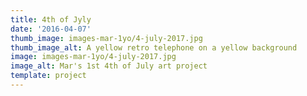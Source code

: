 ```yaml
---
title: 4th of Jyly
date: '2016-04-07'
thumb_image: images-mar-1yo/4-july-2017.jpg
thumb_image_alt: A yellow retro telephone on a yellow background
image: images-mar-1yo/4-july-2017.jpg
image_alt: Mar's 1st 4th of July art project
template: project
---
```

